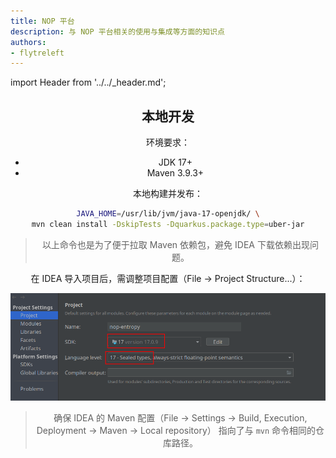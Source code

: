 ```yaml
---
title: NOP 平台
description: 与 NOP 平台相关的使用与集成等方面的知识点
authors:
- flytreleft
---
```


import Header from '../../_header.md';

<Header />

## 本地开发

环境要求：
- JDK 17+
- Maven 3.9.3+

本地构建并发布：
```bash
JAVA_HOME=/usr/lib/jvm/java-17-openjdk/ \
mvn clean install -DskipTests -Dquarkus.package.type=uber-jar
```

> 以上命令也是为了便于拉取 Maven 依赖包，避免 IDEA 下载依赖出现问题。

在 IDEA 导入项目后，需调整项目配置（File -> Project Structure...）：

![](./img/idea-project-settings.png)

> 确保 IDEA 的 Maven 配置（File -> Settings -> Build, Execution, Deployment -> Maven -> Local repository）
> 指向了与 `mvn` 命令相同的仓库路径。
